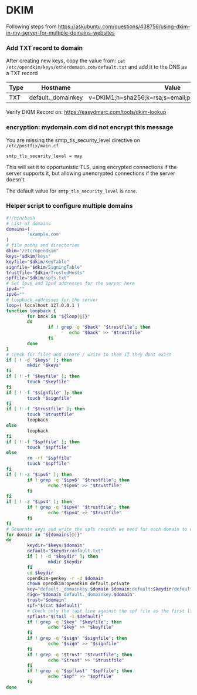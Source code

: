 # DKIM

Following steps from https://askubuntu.com/questions/438756/using-dkim-in-my-server-for-multiple-domains-websites

### Add TXT record to domain

After creating new keys, copy the value from: `cat /etc/opendkim/keys/otherdomain.com/default.txt` and add it to the DNS
as a TXT record

|Type|Hostname|Value|
|---|---|---|
|TXT|default._domainkey|v=DKIM1;h=sha256;k=rsa;s=email;p=MIIBIjANB...AQIDAQAB|

Verify DKIM Record on: https://easydmarc.com/tools/dkim-lookup

### encryption: mydomain.com did not encrypt this message

You are missing the smtp_tls_security_level directive on `/etc/postfix/main.cf`

    smtp_tls_security_level = may

This will set it to opportunistic TLS, using encrypted connections if the server supports it, but allowing unencrypted connections if the server doesn't.

The default value for `smtp_tls_security_level` is `none`.


### Helper script to configure multiple domains

```bash
#!/bin/bash
# List of domains
domains=( 
        'example.com'
)
# file paths and directories
dkim="/etc/opendkim"
keys="$dkim/keys"
keyfile="$dkim/KeyTable"
signfile="$dkim/SigningTable"
trustfile="$dkim/TrustedHosts"
spffile="$dkim/spfs.txt"
# Set Ipv6 and Ipv4 addresses for the server here
ipv4=""
ipv6=""
# loopback addresses for the server
loop=( localhost 127.0.0.1 )
function loopback {
        for back in "${loop[@]}"
        do
                if ! grep -q "$back" "$trustfile"; then
                        echo "$back" >> "$trustfile"
                fi
        done
}
# Check for files and create / write to them if they dont exist
if [ ! -d "$keys" ]; then
        mkdir "$keys"
fi
if [ ! -f "$keyfile" ]; then
        touch "$keyfile"
fi
if [ ! -f "$signfile" ]; then
        touch "$signfile"
fi
if [ ! -f "$trustfile" ]; then
        touch "$trustfile"
        loopback
else
        loopback
fi
if [ ! -f "$spffile" ]; then
        touch "$spffile"
else
        rm -rf "$spffile"
        touch "$spffile"
fi
if [ ! -z "$ipv6" ]; then
        if ! grep -q "$ipv6" "$trustfile"; then
                echo "$ipv6" >> "$trustfile"
        fi
fi
if [ ! -z "$ipv4" ]; then
        if ! grep -q "$ipv4" "$trustfile"; then
                echo "$ipv4" >> "$trustfile"
        fi
fi
# Generate keys and write the spfs records we need for each domain to one file
for domain in "${domains[@]}"
do
        keydir="$keys/$domain"
        default="$keydir/default.txt"
        if [ ! -d "$keydir" ]; then
                mkdir $keydir
        fi
        cd $keydir
        opendkim-genkey -r -d $domain
        chown opendkim:opendkim default.private
        key="default._domainkey.$domain $domain:default:$keydir/default.private"
        sign="$domain default._domainkey.$domain"
        trust="$domain"
        spf="$(cat $default)"
        # Check only the last line against the spf file as the first line is always the same
        spflast="$(tail -1 $default)"
        if ! grep -q "$key" "$keyfile"; then
                echo "$key" >> "$keyfile"
        fi
        if ! grep -q "$sign" "$signfile"; then
                echo "$sign" >> "$signfile"
        fi
        if ! grep -q "$trust" "$trustfile"; then
                echo "$trust" >> "$trustfile"
        fi
        if ! grep -q "$spflast" "$spffile"; then
                echo "$spf" >> "$spffile"
        fi
done
```
